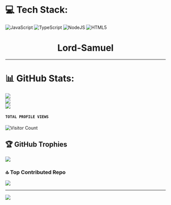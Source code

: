 # 💻 Tech Stack:
![JavaScript](https://img.shields.io/badge/javascript-%23323330.svg?style=for-the-badge&logo=javascript&logoColor=%23F7DF1E) ![TypeScript](https://img.shields.io/badge/typescript-%23007ACC.svg?style=for-the-badge&logo=typescript&logoColor=white) ![NodeJS](https://img.shields.io/badge/node.js-6DA55F?style=for-the-badge&logo=node.js&logoColor=white) ![HTML5](https://img.shields.io/badge/html5-%23E34F26.svg?style=for-the-badge&logo=html5&logoColor=white)

<h1 align="center"> Lord-Samuel </h1>
<p align="center">  
  
***
  

# 📊 GitHub Stats:
![](https://github-readme-stats.vercel.app/api?username=Lord-Samuel&theme=dark&hide_border=false&include_all_commits=false&count_private=false)<br/>
![](https://nirzak-streak-stats.vercel.app/?user=Lord-Samuel&theme=dark&hide_border=false)<br/>
![](https://github-readme-stats.vercel.app/api/top-langs/?username=Lord-Samuel&theme=dark&hide_border=false&include_all_commits=false&count_private=false&layout=compact)


  #### ```TOTAL PROFILE VIEWS ```
![Visitor Count](https://profile-counter.glitch.me/Lord-Samuel/count.svg)

## 🏆 GitHub Trophies
![](https://github-profile-trophy.vercel.app/?username=Lord-Samuel&theme=radical&no-frame=false&no-bg=true&margin-w=4)

### 🔝 Top Contributed Repo
![](https://github-contributor-stats.vercel.app/api?username=Lord-Samuel&limit=5&theme=dark&combine_all_yearly_contributions=true)

---
[![](https://visitcount.itsvg.in/api?id=Lord-Samuel&icon=6&color=1)](https://visitcount.itsvg.in)

<!-- Proudly created with GPRM ( https://gprm.itsvg.in ) -->
